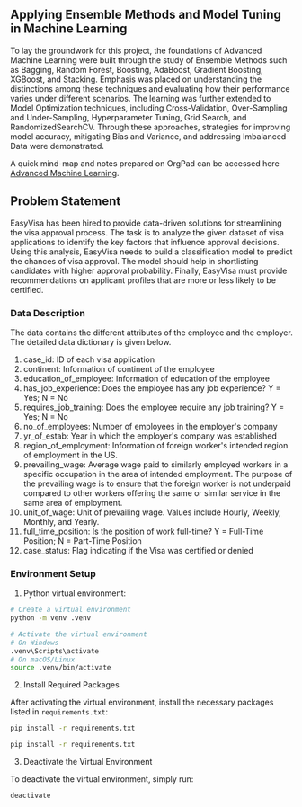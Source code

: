 ## Applying Ensemble Methods and Model Tuning in Machine Learning
To lay the groundwork for this project, the foundations of Advanced Machine Learning were built through the study of Ensemble Methods such as Bagging, Random Forest, Boosting, AdaBoost, Gradient Boosting, XGBoost, and Stacking. Emphasis was placed on understanding the distinctions among these techniques and evaluating how their performance varies under different scenarios. The learning was further extended to Model Optimization techniques, including Cross-Validation, Over-Sampling and Under-Sampling, Hyperparameter Tuning, Grid Search, and RandomizedSearchCV. Through these approaches, strategies for improving model accuracy, mitigating Bias and Variance, and addressing Imbalanced Data were demonstrated.

A quick mind-map and notes prepared on OrgPad can be accessed here [Advanced Machine Learning](https://orgpad.info/s/z6ECHTI3AJX).

## Problem Statement

EasyVisa has been hired to provide data-driven solutions for streamlining the visa approval process.
The task is to analyze the given dataset of visa applications to identify the key factors that influence approval decisions.
Using this analysis, EasyVisa needs to build a classification model to predict the chances of visa approval.
The model should help in shortlisting candidates with higher approval probability.
Finally, EasyVisa must provide recommendations on applicant profiles that are more or less likely to be certified.


### Data Description

The data contains the different attributes of the employee and the employer. The detailed data dictionary is given below.

1. case_id: ID of each visa application
2. continent: Information of continent of the employee
3. education_of_employee: Information of education of the employee
4. has_job_experience: Does the employee has any job experience? Y = Yes; N = No
5. requires_job_training: Does the employee require any job training? Y = Yes; N = No
6. no_of_employees: Number of employees in the employer's company
7. yr_of_estab: Year in which the employer's company was established
8. region_of_employment: Information of foreign worker's intended region of employment in the US.
9. prevailing_wage: Average wage paid to similarly employed workers in a specific occupation in the area of intended employment. The purpose of the prevailing wage is to ensure that the foreign worker is not underpaid compared to other workers offering the same or similar service in the same area of employment.
10. unit_of_wage: Unit of prevailing wage. Values include Hourly, Weekly, Monthly, and Yearly.
11. full_time_position: Is the position of work full-time? Y = Full-Time Position; N = Part-Time Position
12. case_status: Flag indicating if the Visa was certified or denied

### Environment Setup
1. Python virtual environment:

```bash
# Create a virtual environment
python -m venv .venv

# Activate the virtual environment
# On Windows
.venv\Scripts\activate
# On macOS/Linux
source .venv/bin/activate
```

2. Install Required Packages

After activating the virtual environment, install the necessary packages listed in `requirements.txt`:
```bash
pip install -r requirements.txt
```
```bash
pip install -r requirements.txt
```

3. Deactivate the Virtual Environment

To deactivate the virtual environment, simply run:

```bash
deactivate
```
